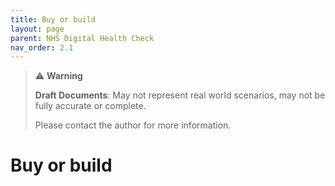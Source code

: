```yaml
---
title: Buy or build
layout: page
parent: NHS Digital Health Check
nav_order: 2.1
---
```


> ⚠️ **Warning**
>  
> **Draft Documents**: May not represent real world scenarios, may not be fully accurate or complete.
>
> Please contact the author for more information.

# Buy or build